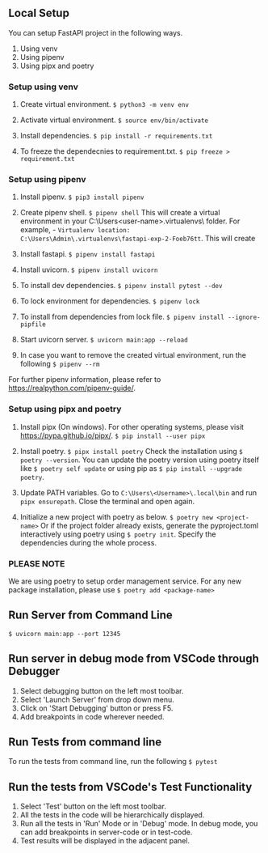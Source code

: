 ## Local Setup

You can setup FastAPI project in the following ways.

1. Using venv
2. Using pipenv
3. Using pipx and poetry

### Setup using venv

1. Create virtual environment.
`$ python3 -m venv env`

2. Activate virtual environment.
`$ source env/bin/activate`

3. Install dependencies.
`$ pip install -r requirements.txt `

4. To freeze the dependecnies to requirement.txt.
`$ pip freeze > requirement.txt`

### Setup using pipenv
1. Install pipenv.
`$ pip3 install pipenv`

2. Create pipenv shell.
`$ pipenv shell`
This will create a virtual environment in your C:\Users\<user-name>\.virtualenvs\ folder.
For example, - ```Virtualenv location: C:\Users\Admin\.virtualenvs\fastapi-exp-2-Foeb76tt```. This will create

3. Install fastapi.
`$ pipenv install fastapi`

4. Install uvicorn.
`$ pipenv install uvicorn`

5. To install dev dependencies.
`$ pipenv install pytest --dev`

6. To lock environment for dependencies.
`$ pipenv lock`

7. To install from dependencies from lock file.
`$ pipenv install --ignore-pipfile`

8. Start uvicorn server.
`$ uvicorn main:app --reload`

9. In case you want to remove the created virtual environment, run the following
`$ pipenv --rm`

For further pipenv information, please refer to https://realpython.com/pipenv-guide/.

### Setup using pipx and poetry

1. Install pipx (On windows). For other operating systems, please visit https://pypa.github.io/pipx/.
`$ pip install --user pipx`

2. Install poetry.
`$ pipx install poetry`
Check the installation using `$ poetry --version`.
You can update the poetry version using poetry itself like `$ poetry self update` or using pip as `$ pip install --upgrade poetry`.

3. Update PATH variables.
   Go to `C:\Users\<Username>\.local\bin` and run `pipx ensurepath`. Close the terminal and open again.

4. Initialize a new project with poetry as below.
   `$ poetry new <project-name>`
   Or if the project folder already exists, generate the pyproject.toml interactively using poetry using `$ poetry init`.
   Specify the dependencies during the whole process.

### PLEASE NOTE
We are using poetry to setup order management service.
For any new package installation, please use
`$ poetry add <package-name>`

## Run Server from Command Line

`$ uvicorn main:app --port 12345`

## Run server in debug mode from VSCode through Debugger

1. Select debugging button on the left most toolbar.
2. Select 'Launch Server' from drop down menu.
3. Click on 'Start Debugging' button or press F5.
4. Add breakpoints in code wherever needed.

## Run Tests from command line

To run the tests from command line, run the following
`$ pytest`

## Run the tests from VSCode's Test Functionality

1. Select 'Test' button on the left most toolbar.
2. All the tests in the code will be hierarchically displayed.
3. Run all the tests in 'Run' Mode or in 'Debug' mode. In debug mode, you can add breakpoints in server-code or in test-code.
4. Test results will be displayed in the adjacent panel.

